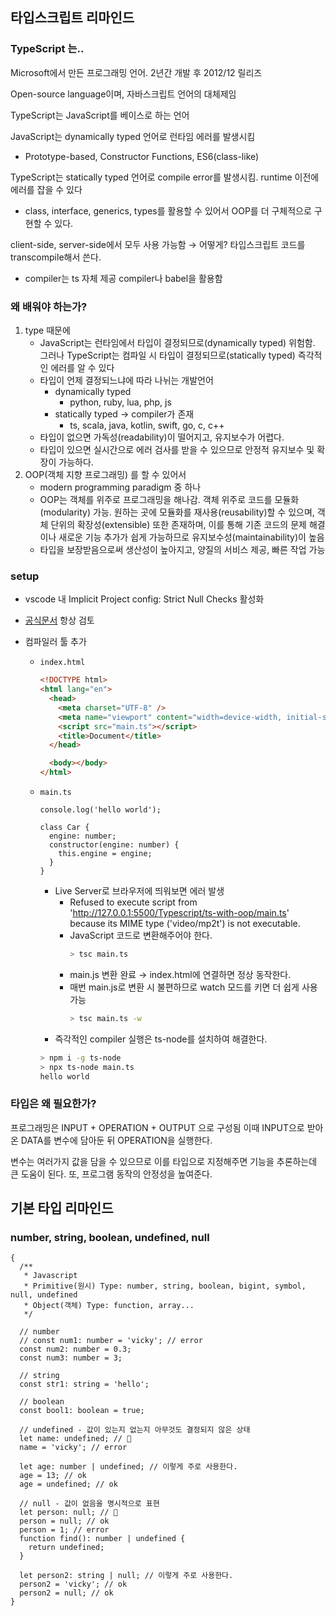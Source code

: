 ﻿## 타입스크립트 리마인드

### TypeScript 는..

Microsoft에서 만든 프로그래밍 언어. 2년간 개발 후 2012/12 릴리즈

Open-source language이며, 자바스크립트 언어의 대체제임

TypeScript는 JavaScript를 베이스로 하는 언어

JavaScript는 dynamically typed 언어로 런타임 에러를 발생시킴

- Prototype-based, Constructor Functions, ES6(class-like)

TypeScript는 statically typed 언어로 compile error를 발생시킴. runtime 이전에 에러를 잡을 수 있다

- class, interface, generics, types를 활용할 수 있어서 OOP를 더 구체적으로 구현할 수 있다.

client-side, server-side에서 모두 사용 가능함 → 어떻게? 타입스크립트 코드를 transcompile해서 쓴다.

- compiler는 ts 자체 제공 compiler나 babel을 활용함

### 왜 배워야 하는가?

1. type 때문에
   - JavaScript는 런타임에서 타입이 결정되므로(dynamically typed) 위험함.
     그러나 TypeScript는 컴파일 시 타입이 결정되므로(statically typed) 즉각적인 에러를 알 수 있다
   - 타입이 언제 결정되느냐에 따라 나뉘는 개발언어
     - dynamically typed
       - python, ruby, lua, php, js
     - statically typed → compiler가 존재
       - ts, scala, java, kotlin, swift, go, c, c++
   - 타입이 없으면 가독성(readability)이 떨어지고, 유지보수가 어렵다.
   - 타입이 있으면 실시간으로 에러 검사를 받을 수 있으므로 안정적 유지보수 및 확장이 가능하다.
2. OOP(객체 지향 프로그래밍) 를 할 수 있어서
   - modern programming paradigm 중 하나
   - OOP는 객체를 위주로 프로그래밍을 해나감. 객체 위주로 코드를 모듈화(modularity) 가능. 원하는 곳에 모듈화를 재사용(reusability)할 수 있으며, 객체 단위의 확장성(extensible) 또한 존재하며, 이를 통해 기존 코드의 문제 해결이나 새로운 기능 추가가 쉽게 가능하므로 유지보수성(maintainability)이 높음
   - 타입을 보장받음으로써 생산성이 높아지고, 양질의 서비스 제공, 빠른 작업 가능

### setup

- vscode 내 Implicit Project config: Strict Null Checks 활성화
- [공식문서](https://www.typescriptlang.org/download) 항상 검토
- 컴파일러 툴 추가

  - `index.html`

    ```html
    <!DOCTYPE html>
    <html lang="en">
      <head>
        <meta charset="UTF-8" />
        <meta name="viewport" content="width=device-width, initial-scale=1.0" />
        <script src="main.ts"></script>
        <title>Document</title>
      </head>

      <body></body>
    </html>
    ```

  - `main.ts`

    ```tsx
    console.log('hello world');

    class Car {
      engine: number;
      constructor(engine: number) {
        this.engine = engine;
      }
    }
    ```

    - Live Server로 브라우저에 띄워보면 에러 발생
      - Refused to execute script from 'http://127.0.0.1:5500/Typescript/ts-with-oop/main.ts' because its MIME type ('video/mp2t') is not executable.
      - JavaScript 코드로 변환해주어야 한다.
        ```bash
        > tsc main.ts
        ```
      - main.js 변환 완료 → index.html에 연결하면 정상 동작한다.
      - 매번 main.js로 변환 시 불편하므로 watch 모드를 키면 더 쉽게 사용 가능
        ```bash
        > tsc main.ts -w
        ```
    - 즉각적인 compiler 실행은 ts-node를 설치하여 해결한다.

    ```bash
    > npm i -g ts-node
    > npx ts-node main.ts
    hello world
    ```

### 타입은 왜 필요한가?

프로그래밍은 INPUT + OPERATION + OUTPUT 으로 구성됨
이때 INPUT으로 받아온 DATA를 변수에 담아둔 뒤 OPERATION을 실행한다.

변수는 여러가지 값을 담을 수 있으므로 이를 타입으로 지정해주면 기능을 추론하는데 큰 도움이 된다.
또, 프로그램 동작의 안정성을 높여준다.

## 기본 타입 리마인드

### number, string, boolean, undefined, null

```tsx
{
  /**
   * Javascript
   * Primitive(원시) Type: number, string, boolean, bigint, symbol, null, undefined
   * Object(객체) Type: function, array...
   */

  // number
  // const num1: number = 'vicky'; // error
  const num2: number = 0.3;
  const num3: number = 3;

  // string
  const str1: string = 'hello';

  // boolean
  const bool1: boolean = true;

  // undefined - 값이 있는지 없는지 아무것도 결정되지 않은 상태
  let name: undefined; // 💩
  name = 'vicky'; // error

  let age: number | undefined; // 이렇게 주로 사용한다.
  age = 13; // ok
  age = undefined; // ok

  // null - 값이 없음을 명시적으로 표현
  let person: null; // 💩
  person = null; // ok
  person = 1; // error
  function find(): number | undefined {
    return undefined;
  }

  let person2: string | null; // 이렇게 주로 사용한다.
  person2 = 'vicky'; // ok
  person2 = null; // ok
}
```
